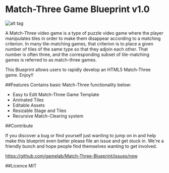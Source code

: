 Match-Three Game Blueprint v1.0
======================================

![alt tag](http://oyster.ignimgs.com/mediawiki/apis.ign.com/marvel-puzzle-quest-dark-reign/thumb/e/e7/MPQ_010.jpg/468px-MPQ_010.jpg)

A Match-Three video game is a type of puzzle video game where the player manipulates tiles in order to make them disappear according to a matching criterion. In many tile-matching games, that criterion is to place a given number of tiles of the same type so that they adjoin each other. That number is often three, and the corresponding subset of tile-matching games is referred to as match-three games.

This Blueprint allows users to rapidly develop an HTML5 Match-Three game. Enjoy!!


##Features
Contains basic Match-Three functionality below:
- Easy to Edit Match-Three Game Template
- Animated Tiles
- Editable Assets
- Resizable Stage and Tiles
- Recursive Match-Clearing system

##Contribute

If you discover a bug or find yourself just wanting to jump on in and help make this blueprint even better please file an issue and get stuck in. We're a friendly bunch and hope people find themselves wanting to get involved. 

https://github.com/gamelab/Match-Three-Blueprint/issues/new

##Licence
MIT